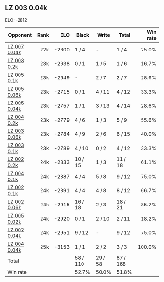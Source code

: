## LZ 003 0.04k ##

ELO: -2812

Opponent | Rank | ELO | Black | Write | Total | Win rate
---------|-----:|----:|-------|-------|-------|-------:
[LZ 007 0.04k](LZ%20007%200.04k.md) | 22k | -2600 | 1 / 4 | - | 1 / 4 | 25.0%
[LZ 003 0.2k](LZ%20003%200.2k.md) | 23k | -2638 | 0 / 1 | 1 / 5 | 1 / 6 | 16.7%
[LZ 005 0.1k](LZ%20005%200.1k.md) | 23k | -2649 | - | 2 / 7 | 2 / 7 | 28.6%
[LZ 005 0.06k](LZ%20005%200.06k.md) | 23k | -2715 | 0 / 1 | 4 / 11 | 4 / 12 | 33.3%
[LZ 005 0.04k](LZ%20005%200.04k.md) | 23k | -2757 | 1 / 1 | 3 / 13 | 4 / 14 | 28.6%
[LZ 004 0.2k](LZ%20004%200.2k.md) | 23k | -2779 | 4 / 6 | 1 / 3 | 5 / 9 | 55.6%
[LZ 003 0.06k](LZ%20003%200.06k.md) | 23k | -2784 | 4 / 9 | 2 / 6 | 6 / 15 | 40.0%
[LZ 003 0.1k](LZ%20003%200.1k.md) | 23k | -2789 | 4 / 10 | 0 / 2 | 4 / 12 | 33.3%
[LZ 002 0.2k](LZ%20002%200.2k.md) | 24k | -2833 | 10 / 15 | 1 / 3 | 11 / 18 | 61.1%
[LZ 004 0.1k](LZ%20004%200.1k.md) | 24k | -2887 | 4 / 4 | 5 / 8 | 9 / 12 | 75.0%
[LZ 002 0.1k](LZ%20002%200.1k.md) | 24k | -2891 | 4 / 4 | 4 / 8 | 8 / 12 | 66.7%
[LZ 002 0.06k](LZ%20002%200.06k.md) | 24k | -2915 | 16 / 18 | 2 / 3 | 18 / 21 | 85.7%
[LZ 005 0.02k](LZ%20005%200.02k.md) | 24k | -2920 | 0 / 1 | 2 / 10 | 2 / 11 | 18.2%
[LZ 002 0.04k](LZ%20002%200.04k.md) | 24k | -2951 | 9 / 12 | - | 9 / 12 | 75.0%
[LZ 004 0.04k](LZ%20004%200.04k.md) | 25k | -3153 | 1 / 1 | 2 / 2 | 3 / 3 | 100.0%
Total | | | 58 / 110 | 29 / 58 | 87 / 168 | 
Win rate| | | 52.7% | 50.0% | 51.8% | 
